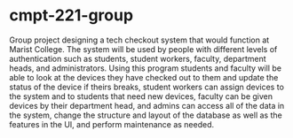 # cmpt-221-group
Group project designing a tech checkout system that would function at Marist College. The system will be used by people with different levels of authentication such as students, student workers, faculty, department heads, and administrators. Using this program students and faculty will be able to look at the devices they have checked out to them and update the status of the device if theirs breaks, student workers can assign devices to the system and to students that need new devices, faculty can be given devices by their department head, and admins can access all of the data in the system, change the structure and layout of the database as well as the features in the UI, and perform maintenance as needed. 

